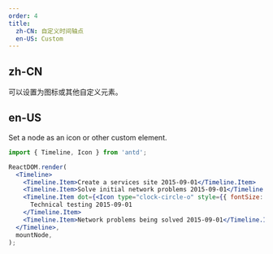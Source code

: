 ```yaml
---
order: 4
title:
  zh-CN: 自定义时间轴点
  en-US: Custom
---
```


## zh-CN

可以设置为图标或其他自定义元素。

## en-US

Set a node as an icon or other custom element.

```jsx
import { Timeline, Icon } from 'antd';

ReactDOM.render(
  <Timeline>
    <Timeline.Item>Create a services site 2015-09-01</Timeline.Item>
    <Timeline.Item>Solve initial network problems 2015-09-01</Timeline.Item>
    <Timeline.Item dot={<Icon type="clock-circle-o" style={{ fontSize: '16px' }} />} color="red">
      Technical testing 2015-09-01
    </Timeline.Item>
    <Timeline.Item>Network problems being solved 2015-09-01</Timeline.Item>
  </Timeline>,
  mountNode,
);
```
